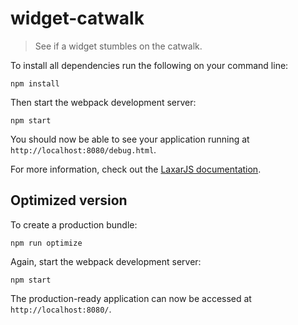 # widget-catwalk

> See if a widget stumbles on the catwalk.

To install all dependencies run the following on your command line:

```console
npm install
```

Then start the webpack development server:

```console
npm start
```

You should now be able to see your application running at `http://localhost:8080/debug.html`.

For more information, check out the [LaxarJS documentation](https://laxarjs.org/docs/laxar-v2-latest/).


## Optimized version

To create a production bundle:

```console
npm run optimize
```

Again, start the webpack development server:

```console
npm start
```

The production-ready application can now be accessed at `http://localhost:8080/`.
